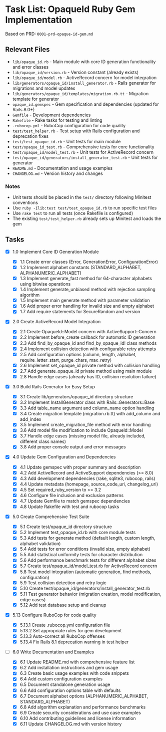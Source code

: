 # Task List: OpaqueId Ruby Gem Implementation

Based on PRD: `0001-prd-opaque-id-gem.md`

## Relevant Files

- `lib/opaque_id.rb` - Main module with core ID generation functionality and error classes
- `lib/opaque_id/version.rb` - Version constant (already exists)
- `lib/opaque_id/model.rb` - ActiveRecord concern for model integration
- `lib/generators/opaque_id/install_generator.rb` - Rails generator for migrations and model updates
- `lib/generators/opaque_id/templates/migration.rb.tt` - Migration template for generator
- `opaque_id.gemspec` - Gem specification and dependencies (updated for Rails 8.0+)
- `Gemfile` - Development dependencies
- `Rakefile` - Rake tasks for testing and linting
- `.rubocop.yml` - RuboCop configuration for code quality
- `test/test_helper.rb` - Test setup with Rails configuration and deprecation fixes
- `test/test_opaque_id.rb` - Unit tests for main module
- `test/opaque_id_test.rb` - Comprehensive tests for core functionality
- `test/opaque_id/model_test.rb` - Unit tests for ActiveRecord concern
- `test/opaque_id/generators/install_generator_test.rb` - Unit tests for generator
- `README.md` - Documentation and usage examples
- `CHANGELOG.md` - Version history and changes

### Notes

- Unit tests should be placed in the `test/` directory following Minitest conventions
- Use `ruby -Ilib:test test/test_opaque_id.rb` to run specific test files
- Use `rake test` to run all tests (once Rakefile is configured)
- The existing `test/test_helper.rb` already sets up Minitest and loads the gem

## Tasks

- [x] 1.0 Implement Core ID Generation Module

  - [x] 1.1 Create error classes (Error, GenerationError, ConfigurationError)
  - [x] 1.2 Implement alphabet constants (STANDARD_ALPHABET, ALPHANUMERIC_ALPHABET)
  - [x] 1.3 Implement generate_fast method for 64-character alphabets using bitwise operations
  - [x] 1.4 Implement generate_unbiased method with rejection sampling algorithm
  - [x] 1.5 Implement main generate method with parameter validation
  - [x] 1.6 Add proper error handling for invalid size and empty alphabet
  - [x] 1.7 Add require statements for SecureRandom and version

- [x] 2.0 Create ActiveRecord Model Integration

  - [x] 2.1 Create OpaqueId::Model concern with ActiveSupport::Concern
  - [x] 2.2 Implement before_create callback for automatic ID generation
  - [x] 2.3 Add find_by_opaque_id and find_by_opaque_id! class methods
  - [x] 2.4 Implement collision detection with configurable retry attempts
  - [x] 2.5 Add configuration options (column, length, alphabet, require_letter_start, purge_chars, max_retry)
  - [x] 2.6 Implement set_opaque_id private method with collision handling
  - [x] 2.7 Add generate_opaque_id private method using main module
  - [x] 2.8 Handle edge cases (already has ID, collision resolution failure)

- [x] 3.0 Build Rails Generator for Easy Setup

  - [x] 3.1 Create lib/generators/opaque_id directory structure
  - [x] 3.2 Implement InstallGenerator class with Rails::Generators::Base
  - [x] 3.3 Add table_name argument and column_name option handling
  - [x] 3.4 Create migration template (migration.rb.tt) with add_column and add_index
  - [x] 3.5 Implement create_migration_file method with error handling
  - [x] 3.6 Add model file modification to include OpaqueId::Model
  - [x] 3.7 Handle edge cases (missing model file, already included, different class names)
  - [x] 3.8 Add proper console output and error messages

- [x] 4.0 Update Gem Configuration and Dependencies

  - [x] 4.1 Update gemspec with proper summary and description
  - [x] 4.2 Add ActiveRecord and ActiveSupport dependencies (>= 8.0)
  - [x] 4.3 Add development dependencies (rake, sqlite3, rubocop, rails)
  - [x] 4.4 Update metadata (homepage, source_code_uri, changelog_uri)
  - [x] 4.5 Set required_ruby_version to >= 3.2
  - [x] 4.6 Configure file inclusion and exclusion patterns
  - [x] 4.7 Update Gemfile to match gemspec dependencies
  - [x] 4.8 Update Rakefile with test and rubocop tasks

- [x] 5.0 Create Comprehensive Test Suite

  - [x] 5.1 Create test/opaque_id directory structure
  - [x] 5.2 Implement test_opaque_id.rb with core module tests
  - [x] 5.3 Add tests for generate method (default length, custom length, alphabet validation)
  - [x] 5.4 Add tests for error conditions (invalid size, empty alphabet)
  - [x] 5.5 Add statistical uniformity tests for character distribution
  - [x] 5.6 Add performance benchmark tests for different alphabet sizes
  - [x] 5.7 Create test/opaque_id/model_test.rb for ActiveRecord concern
  - [x] 5.8 Test model integration (automatic generation, find methods, configuration)
  - [x] 5.9 Test collision detection and retry logic
  - [x] 5.10 Create test/opaque_id/generators/install_generator_test.rb
  - [x] 5.11 Test generator behavior (migration creation, model modification, edge cases)
  - [x] 5.12 Add test database setup and cleanup

- [x] 5.13 Configure RuboCop for code quality

  - [x] 5.13.1 Create .rubocop.yml configuration file
  - [x] 5.13.2 Set appropriate rules for gem development
  - [x] 5.13.3 Auto-correct all RuboCop offenses
  - [x] 5.13.4 Fix Rails 8.1 deprecation warning in test helper

- [ ] 6.0 Write Documentation and Examples
  - [x] 6.1 Update README.md with comprehensive feature list
  - [x] 6.2 Add installation instructions and gem usage
  - [x] 6.3 Create basic usage examples with code snippets
  - [x] 6.4 Add custom configuration examples
  - [x] 6.5 Document standalone generation usage
  - [x] 6.6 Add configuration options table with defaults
  - [x] 6.7 Document alphabet options (ALPHANUMERIC_ALPHABET, STANDARD_ALPHABET)
  - [x] 6.8 Add algorithm explanation and performance benchmarks
  - [x] 6.9 Create security considerations and use case examples
  - [x] 6.10 Add contributing guidelines and license information
  - [x] 6.11 Update CHANGELOG.md with version history
